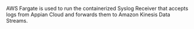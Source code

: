 AWS Fargate is used to run the containerized Syslog Receiver that accepts logs from Appian Cloud and forwards them to Amazon Kinesis Data Streams.
